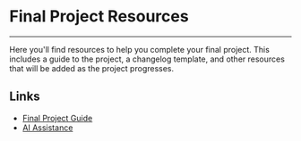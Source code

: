 # Final Project Resources

---

Here you'll find resources to help you complete your final project. This includes a guide to the project, a changelog template, and other resources that will be added as the project progresses.

## Links

- [Final Project Guide](./final-project-guide.md)
- [AI Assistance](./ai-assistance.md)
